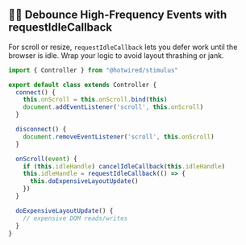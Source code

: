 ## 🏃‍♂️ Debounce High-Frequency Events with requestIdleCallback

For scroll or resize, `requestIdleCallback` lets you defer work until the browser is idle. Wrap your logic to avoid layout thrashing or jank.

```javascript
import { Controller } from "@hotwired/stimulus"

export default class extends Controller {
  connect() {
    this.onScroll = this.onScroll.bind(this)
    document.addEventListener('scroll', this.onScroll)
  }

  disconnect() {
    document.removeEventListener('scroll', this.onScroll)
  }

  onScroll(event) {
    if (this.idleHandle) cancelIdleCallback(this.idleHandle)
    this.idleHandle = requestIdleCallback(() => {
      this.doExpensiveLayoutUpdate()
    })
  }

  doExpensiveLayoutUpdate() {
    // expensive DOM reads/writes
  }
}
```